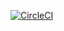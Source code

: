 [![CircleCI](https://dl.circleci.com/status-badge/img/gh/manulc50/spring5-mongo-recipe-app/tree/main.svg?style=svg&circle-token=649aa6cf0c50c438a7a91e8f09c5a05d2241fe41)](https://dl.circleci.com/status-badge/redirect/gh/manulc50/spring5-mongo-recipe-app/tree/main)